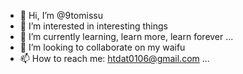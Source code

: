 - 👋 Hi, I’m @9tomissu
- 👀 I’m interested in interesting things
- 🌱 I’m currently learning, learn more, learn forever ...
- 💞️ I’m looking to collaborate on my waifu
- 📫 How to reach me: htdat0106@gmail.com ...

<!---
9tomissu/9tomissu is a ✨ special ✨ repository because its `README.md` (this file) appears on your GitHub profile.
You can click the Preview link to take a look at your changes.
--->

